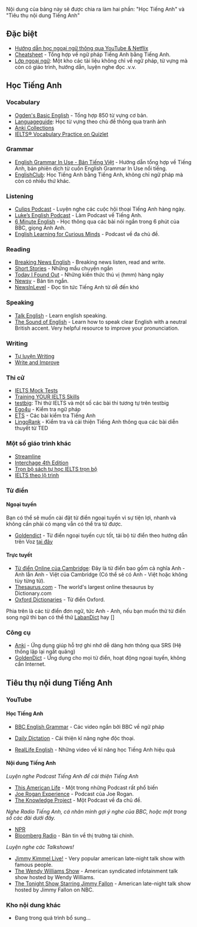 Nội dung của bảng này sẽ được chia ra làm hai phần: "Học Tiếng Anh" và "Tiêu thụ nội dung Tiếng Anh"

## Đặc biệt
- [Hướng dẫn học ngoại ngữ thông qua YouTube & Netflix](https://docs.google.com/document/d/1YaHBu5obEmn83kh20NHkWW_eOYXc7_EAPXTJmDHy1y4/edit)
- [Cheatsheet](https://ymaz.github.io/English_Cheatsheet/) - Tổng hợp về ngữ pháp Tiếng Anh bằng Tiếng Anh.
- [Lớp ngoại ngữ](http://lopngoaingu.com/): Một kho các tài liệu không chỉ về ngữ pháp, từ vựng mà còn có giáo trình, hướng dẫn, luyện nghe đọc .v.v.

## Học Tiếng Anh

### Vocabulary
- [Ogden's Basic English](http://ogden.basic-english.org/) - Tổng hợp 850 từ vựng cơ bản.
- [Languageguide](https://www.languageguide.org/ti%C3%AA%CD%81ng-anh/t%3F-v%3Fng/): Học từ vựng theo chủ đề thông qua tranh ảnh
- [Anki Collections](https://polyglotclub.com/wiki/Language/Multiple-languages/Culture/Helpful-Anki-Shared-Decks#English)
- [IELTS® Vocabulary Practice on Quizlet](https://quizlet.com/exams/ielts/)

### Grammar

- [English Grammar In Use - Bản Tiếng Việt](grammar-guide.md) - Hướng dẫn tổng hợp về Tiếng Anh, bản phiên dịch từ cuốn English Grammar In Use nổi tiếng.
- [EnglishClub](http://englishclub.com/): Học Tiếng Anh bằng Tiếng Anh, không chỉ ngữ pháp mà còn có nhiều thứ khác. 


### Listening

- [Culips Podcast](http://esl.culips.com/) - Luyện nghe các cuộc hội thoại Tiếng Anh hàng ngày.
- [Luke’s English Podcast](http://teacherluke.co.uk/) - Làm Podcast về Tiếng Anh.
- [6 Minute English](http://www.bbc.co.uk/programmes/p02pc9tn/episodes/downloads) - Học thông qua các bài nói ngắn trong 6 phút của BBC, giọng Anh Anh.
- [English Learning for Curious Minds](https://www.leonardoenglish.com/podcasts) - Podcast về đa chủ đề.

### Reading
- [Breaking News English](http://www.breakingnewsenglish.com/) - Breaking news listen, read and write.
- [Short Stories](http://www.short-stories.co.uk/) - Những mẩu chuyện ngắn
- [Today I Found Out](http://www.todayifoundout.com/) - Những kiến thức thú vị (hmm) hàng ngày
- [Newsy](http://www.newsy.com/) - Bản tin ngắn.
- [NewsInLevel](https://www.newsinlevels.com/) - Đọc tin tức Tiếng Anh từ dễ đến khó

### Speaking
- [Talk English](http://www.talkenglish.com/) - Learn english speaking.
- [The Sound of English](http://thesoundofenglish.org/) - Learn how to speak clear English with a neutral British accent. Very helpful resource to improve your pronunciation.

### Writing
- [Tự luyện Writing](https://ted-ielts.com/free-ielts-writing-course/)
- [Write and Improve](https://writeandimprove.com/)


### Thi cử
- [IELTS Mock Tests](https://ieltsonlinetests.com/vi/collection/)
- [Training YOUR IELTS Skills](https://ieltstrainingonline.com/)
- [testbig](https://www.testbig.com/ielts): Thi thử IELTS và một số các bài thi tương tự trên testbig
- [Ego4u](http://www.ego4u.com) - Kiểm tra ngữ pháp
- [ETS](http://englishteststore.net/) - Các bài kiểm tra Tiếng Anh
- [LingoRank](http://lingorank.com) - Kiểm tra và cải thiện Tiếng Anh thông qua các bài diễn thuyết từ TED

### Một số giáo trình khác
- [Streamline](https://tve-4u.org/threads/huong-dan-hoc-streamline-english-song-ngu-nguyen-thanh-yen-4-tap-pdf.18361/)
- [Interchage 4th Edition](https://tve-4u.org/threads/interchange-fourth-edition-tri-gia-1-010-50.20830/)
- [Trọn bộ sách tự học IELTS trọn bộ](https://www.tuhocielts.online/tron-bo-tai-lieu-ielts-tu-0-75?utm_source=facebook&utm_medium=cpc&utm_campaign=NUT03&utm_id=LP) 
- [IELTS theo lộ trình](https://drive.google.com/file/d/1p10jrlRX48yi1Enbt2BrwqJ9AhLTsEMB/view)

### Từ điển

#### Ngoại tuyến
Bạn có thể sẽ muốn cài đặt từ điển ngoại tuyến vì sự tiện lợi, nhanh và không cần phải có mạng vẫn có thể tra từ được.

- [Goldendict](http://goldendict.org/download.php) - Từ điển ngoại tuyến cực tốt, tải bộ từ điển theo hướng dẫn trên Voz [tại đây](https://voz.vn/t/reup-goldendict-va-cac-bo-dai-tu-dien-eng-eng-full-audio-picture.710141/)

#### Trực tuyết
- [Từ điển Online của Cambridge](https://dictionary.cambridge.org/vi/dictionary/english-vietnamese/): Đây là từ điển bao gồm cả nghĩa Anh - Anh lẫn Anh - Việt của Cambridge (Có thể sẽ có Anh - Việt hoặc không tùy từng từ). 
- [Thesaurus.com](https://www.thesaurus.com/) - The world's largest online thesaurus by Dictionary.com
- [Oxford Dictionaries](http://www.oxfordlearnersdictionaries.com/) - Từ điển Oxford.

Phia trên là các từ điển đơn ngữ, tức Anh - Anh, nếu bạn muốn thử từ điển song ngữ thì bạn có thể thử [LabanDict]() hay []

### Công cụ
- [Anki](https://apps.ankiweb.net/) - Ứng dụng giúp hỗ trợ ghi nhớ dễ dàng hơn thông qua SRS (Hệ thống lặp lại ngắt quãng)
- [GoldenDict]() - Ứng dụng cho mọi từ điển, hoạt động ngoại tuyến, không cần Internet.

## Tiêu thụ nội dung Tiếng Anh

### YouTube 

#### Học Tiếng Anh

- [BBC English Grammar](https://www.youtube.com/playlist?list=PLcetZ6gSk96_zHuVg6Ecy2F7j4Aq4valQ) - Các video ngắn bởi BBC về ngữ pháp

- [Daily Dictation](https://www.youtube.com/user/dailydictation) - Cải thiện kĩ năng nghe độc thoại.

- [RealLife English](https://www.youtube.com/@RealLifeEnglish1) - Những video về kĩ năng học Tiếng Anh hiệu quả

#### Nội dung Tiếng Anh

_Luyện nghe Podcast Tiếng Anh để cải thiện Tiếng Anh_

- [This American Life](http://www.thisamericanlife.org/radio-archives) - Một trong những Podcast rất phổ biến
- [Joe Rogan Experience](https://open.spotify.com/show/4rOoJ6Egrf8K2IrywzwOMk) - Podcast của Joe Rogan.
- [The Knowledge Project](https://fs.blog/knowledge-project-podcast/) - Một Podcast về đa chủ đề.

_Nghe Radio Tiếng Anh, cá nhân mình gợi ý nghe của BBC, hoặc một trong số các đài dưới đây._

- [NPR](http://www.npr.org/) 
- [Bloomberg Radio](https://www.bloomberg.com/audio) - Bản tin về thị trường tài chính.

_Luyện nghe các Talkshows!_

- [Jimmy Kimmel Live!](https://www.youtube.com/user/JimmyKimmelLive) - Very popular american late-night talk show with famous people.
- [The Wendy Williams Show](https://www.youtube.com/user/WendyWilliamsShow) - American syndicated infotainment talk show hosted by Wendy Williams.
- [The Tonight Show Starring Jimmy Fallon](https://www.youtube.com/user/latenight) - American late-night talk show hosted by Jimmy Fallon on NBC.

### Kho nội dung khác
- Đang trong quá trình bổ sung...


